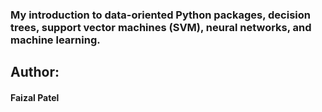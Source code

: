 ### My introduction to data-oriented Python packages, decision trees, support vector machines (SVM), neural networks, and machine learning.

## Author: 

#### Faizal Patel 